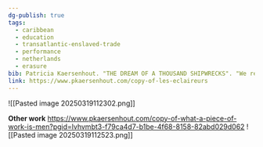 ```yaml
---
dg-publish: true
tags:
  - caribbean
  - education
  - transatlantic-enslaved-trade
  - performance
  - netherlands
  - erasure
bib: Patricia Kaersenhout. "THE DREAM OF A THOUSAND SHIPWRECKS". "We refuse...". 2018.
link: https://www.pkaersenhout.com/copy-of-les-eclaireurs
---
```

![[Pasted image 20250319112302.png]]

**Other work**
https://www.pkaersenhout.com/copy-of-what-a-piece-of-work-is-men?pgid=lvhvmbt3-f79ca4d7-b1be-4f68-8158-82abd029d062
![[Pasted image 20250319112523.png]]
